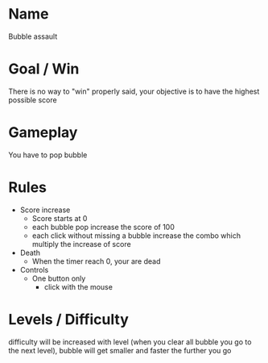 # Name

Bubble assault

# Goal / Win

There is no way to "win" properly said, your objective is to have the highest possible score

# Gameplay

You have to pop bubble

# Rules

- Score increase
	- Score starts at 0
	- each bubble pop increase the score of 100
	- each click without missing a bubble increase the combo which multiply the increase of score
- Death
	- When the timer reach 0, your are dead
- Controls 
	- One button only
		- click with the mouse
# Levels / Difficulty

difficulty will be increased with level (when you clear all bubble you go to the next level), bubble will get smaller and faster the further you go
